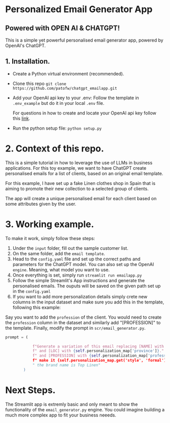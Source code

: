 # Personalized Email Generator App

## Powered with OPEN AI & CHATGPT!

This is a simple yet powerful personalised email generator app, powered by OpenAI's ChatGPT. 

## 1. Installation. 
- Create a Python virtual environment (recommended). 
- Clone this repo
   `git clone https://github.com/patofw/chatgpt_emailapp.git`
- Add your OpenAI api key to your .env:
  Follow the template in `.env_example` but do it in your local `.env` file. 
  
  For questions in how to create and locate your OpenAI api key follow this [link](https://help.openai.com/en/articles/4936850-where-do-i-find-my-secret-api-key). 
- Run the python setup file:
  `python setup.py` 

# 2. Context of this repo. 

This is a simple tutorial in how to leverage the use of LLMs in business applications. For this toy example, we want to have ChatGPT create personalised emails for a list of clients, based on an original email template. 

For this example, I have set up a fake Linen clothes shop in Spain that is aiming to promote their new collection to a selected group of clients. 

The app will create a unique personalised email for each client based on some attributes given by the user.

# 3. Working example. 

To make it work, simply follow these steps: 
  1. Under the `input` folder, fill out the sample customer list. 
  2. On the same folder, add the `email template`. 
  3. Head to the `config.yaml` file and set up the correct paths and parameters for the ChatGPT model. You can also set up the OpenAI `engine`. Meaning, what model you want to use. 
  4. Once everything is set, simply run ```streamlit run emailapp.py```
  5. Follow the simple Streamlit's App instructions and generate the personalised emails. The ouputs will be saved on the given path set up in the `config.yaml` 
  6. If you want to add more personalization details simply crete new columns in the input dataset and make sure you add this in the template, following this example: 

Say you want to add the `profession` of the client. You would need to create the `profession` column in the dataset and similarly add "[PROFESSION]" to the template. Finally, modify the prompt in `scr/email_generator.py`. 

```python
prompt = (

            f"Generate a variation of this email replacing [NAME] with {self.personalization_map['name']}"
            f" and [LOC] with {self.personalization_map['province']}."
            f" and [PROFESSION] with {self.personalization_map['profession']"
            f" make it {self.personalization_map.get('style', 'formal')}"
            " the brand name is Top Linen"
        )
```

# Next Steps. 

The Streamlit app is extremly basic and only meant to show the functionality of the `email_generator.py` engine. You could imagine building a much more complex app to fit your business neeeds. 

